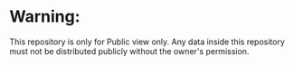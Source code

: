 # Warning: 
This repository is only for Public view only. Any data inside this repository must not be distributed publicly without the owner's permission.
